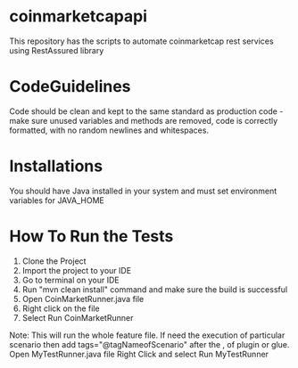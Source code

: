 # coinmarketcapapi
This repository has the scripts to automate coinmarketcap rest services using RestAssured library

# CodeGuidelines
Code should be clean and kept to the same standard as production code - make sure unused variables and methods are removed, code is correctly formatted, with no random newlines and whitespaces.

# Installations

You should have Java installed in your system and must set environment variables for JAVA_HOME

# How To Run the Tests

1. Clone the Project
2. Import the project to your IDE
3. Go to terminal on your IDE
4. Run "mvn clean install" command and make sure the build is successful
5. Open CoinMarketRunner.java file
6. Right click on the file
7. Select Run CoinMarketRunner

Note:
This will run the whole feature file. If need the execution of particular scenario then
add tags="@tagNameofScenario" after the , of plugin or glue.
Open MyTestRunner.java file
Right Click and select Run MyTestRunner

